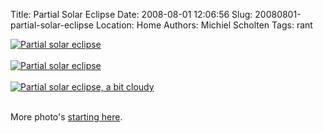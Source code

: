 Title: Partial Solar Eclipse
Date: 2008-08-01 12:06:56
Slug: 20080801-partial-solar-eclipse
Location: Home
Authors: Michiel Scholten
Tags: rant

<div class="content-image"><div><a href="http://aquariusoft.org/gallery/v/photographs/photolog/IMG_4981.html"><img src="http://aquariusoft.org/gallery/d/5473-2/IMG_4981" alt="Partial solar eclipse" title="Partial solar eclipse" /></a></div></div>
<br style="clear: both;" />

<div class="content-image"><div><a href="http://aquariusoft.org/gallery/v/photographs/photolog/IMG_4986.html"><img src="http://aquariusoft.org/gallery/d/5469-2/IMG_4986" alt="Partial solar eclipse" title="Partial solar eclipse; rainbow effect caused by cdrom held before lense" /></a></div></div>
<br style="clear: both;" />


<div class="content-image"><div><a href="http://aquariusoft.org/gallery/v/photographs/photolog/IMG_4979.html"><img src="http://aquariusoft.org/gallery/d/5477-2/IMG_4979" alt="Partial solar eclipse, a bit cloudy" title="Partial solar eclipse, a bit cloudy" /></a></div></div>
<br style="clear: both;" />

<p>More photo's <a href="http://aquariusoft.org/gallery/v/photographs/photolog/IMG_4960.html">starting here</a>.</p>